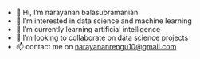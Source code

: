 - 👋 Hi, I’m narayanan balasubramanian
- 👀 I’m interested in data science and machine learning 
- 🌱 I’m currently learning artificial intelligence
- 💞️ I’m looking to collaborate on data science projects
- 📫 contact me on narayananrengu10@gmail.com

<!---
nb20593/nb20593 is a ✨ special ✨ repository because its `README.md` (this file) appears on your GitHub profile.
You can click the Preview link to take a look at your changes.
--->
